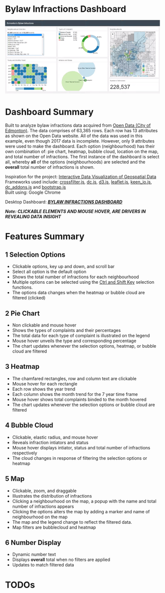 # Bylaw Infractions Dashboard
![](bylaw-infractions.gif)

# Dashboard Summary
Built to analyze bylaw infractions data acquired from [Open Data (City of Edmonton)](https://data.edmonton.ca/Community-Services/Bylaw-Infractions/xgwu-c37w). The data comprises of 63,365 rows. Each row has 13 attributes as shown on the Open Data website. All of the data was used in this example, even though 2017 data is incomplete. However, only 9 attributes were used to make the dashboard. Each option (neighbourhood) has their own combination of: pie chart, heatmap, bubble cloud, location on the map, and total number of infractions. The first instance of the dashboard is select all, whereby **all** of the options (neighbourhoods) are selected and the **overall** total number of infractions is shown.

Inspiration for the project: [Interactive Data Visualization of Geospatial Data](http://adilmoujahid.com/posts/2016/08/interactive-data-visualization-geospatial-d3-dc-leaflet-python/)<br>
Frameworks used include: [crossfilter.js](http://square.github.io/crossfilter/), [dc.js](https://dc-js.github.io/dc.js/), [d3.js](https://d3js.org/), [leaflet.js](http://leafletjs.com/), [keen_io.js](https://keen.github.io/dashboards/), [dc_addons.js](https://github.com/Intellipharm/dc-addons) and [bootstrap.js](https://getbootstrap.com/docs/3.3/javascript/)<br>
Built using: Google Chrome

Desktop Dashboard: [***BYLAW INFRACTIONS DASHBOARD***](https://mikelotis.github.io/Edmonton-Bylaw-Infractions/)

***Note: CLICKABLE ELEMENTS AND MOUSE HOVER, ARE DRIVERS IN REVEALING DATA INSIGHT***

# Features Summary
## 1 Selection Options
* Clickable options, key up and down, and scroll bar
* Select all option is the default option
* Shows the total number of infractions for each neighbourhood
* Multiple options can be selected using the [Ctrl and Shift Key](https://www.discoverskills.com/select-multiple-files-ctrl-shift-keys/) selection functions.
* The options data changes when the heatmap or bubble cloud are filtered (clicked)
## 2 Pie Chart
* Non clickable and mouse hover
* Shows the types of complaints and their percentages
* The total data for each type of complaint is illustrated on the legend
* Mouse hover unveils the type and corresponding percentage
* The chart updates whenever the selection options, heatmap, or bubble cloud are filtered 
## 3 Heatmap
* The chamfared rectangles, row and column text are clickable 
* Mouse hover for each rectangle
* Each row shows the year trend 
* Each column shows the month trend for the 7 year time frame
* Mouse hover shows total complaints binded to the month hovered
* The chart updates whenever the selection options or bubble cloud are filtered
## 4 Bubble Cloud
* Clickable, elastic radius, and mouse hover
* Reveals infraction intiators and status 
* Mouse hover displays intiator, status and total number of infractions respectively
* The cloud changes in response of filtering the selection options or heatmap
## 5 Map
* Clickable, zoom, and draggable
* Illustrates the distribution of infractions 
* Clicking a neighbourhood on the map, a popup with the name and total number of infractions appears
* Clicking the options alters the map by adding a marker and name of neighbourhood on the map
* The map and the legend change to reflect the filtered data. 
* Map filters are bubblecloud and heatmap 
## 6 Number Display
* Dynamic number text
* Displays **overall** total when no filters are applied
* Updates to match filtered data
# TODOs

